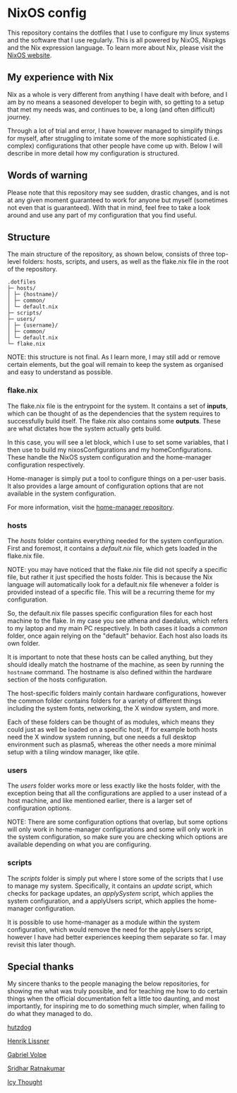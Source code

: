 # NixOS config

This repository contains the dotfiles that I use to configure my linux systems and the software that I use regularly. This is all powered by NixOS, Nixpkgs and the Nix expression language. To learn more about Nix, please visit the [NixOS website](https://nixos.org/).

## My experience with Nix

Nix as a whole is very different from anything I have dealt with before, and I am by no means a seasoned developer to begin with, so getting to a setup that met my needs was, and continues to be, a long (and often difficult) journey.

Through a lot of trial and error, I have however managed to simplify things for myself, after struggling to imitate some of the more sophisticated (i.e. complex) configurations that other people have come up with. Below I will describe in more detail how my configuration is structured.

## Words of warning

Please note that this repository may see sudden, drastic changes, and is not at any given moment guaranteed to work for anyone but myself (sometimes not even that is guaranteed). With that in mind, feel free to take a look around and use any part of my configuration that you find useful.

## Structure

The main structure of the repository, as shown below, consists of three top-level folders: hosts, scripts, and users, as well as the flake.nix file in the root of the repository. 

```
.dotfiles
├─ hosts/
│ ├─ {hostname}/
│ ├─ common/
│ └─ default.nix
├─ scripts/
├─ users/
│ ├─ {username}/
│ ├─ common/
│ └─ default.nix
└─ flake.nix
```

NOTE: this structure is not final. As I learn more, I may still add or remove certain elements, but the goal will remain to keep the system as organised and easy to understand as possible.

### flake.nix

The flake.nix file is the entrypoint for the system. It contains a set of **inputs**, which can be thought of as the dependencies that the system requires to successfully build itself. The flake.nix also contains some **outputs**. These are what dictates how the system actually gets build.

In this case, you will see a let block, which I use to set some variables, that I then use to build my nixosConfigurations and my homeConfigurations. These handle the NixOS system configuration and the home-manager configuration respectively. 

Home-manager is simply put a tool to configure things on a per-user basis. It also provides a large amount of configuration options that are not available in the system configuration. 

For more information, visit the [home-manager repository](https://github.com/nix-community/home-manager).

### hosts

The *hosts* folder contains everything needed for the system configuration. First and foremost, it contains a *default.nix* file, which gets loaded in the flake.nix file. 

NOTE: you may have noticed that the flake.nix file did not specify a specific file, but rather it just specified the hosts folder. This is because the Nix language will automatically look for a default.nix file whenever a folder is provided instead of a specific file. This will be a recurring theme for my configuration.

So, the default.nix file passes specific configuration files for each host machine to the flake. In my case you see athena and daedalus, which refers to my laptop and my main PC respectively. In both cases it loads a *common* folder, once again relying on the "default" behavior. Each host also loads its own folder.

It is important to note that these hosts can be called anything, but they should ideally match the hostname of the machine, as seen by running the `hostname` command. The hostname is also defined within the hardware section of the hosts configuration.

The host-specific folders mainly contain hardware configurations, however the common folder contains folders for a variety of different things including the system fonts, networking, the X window system, and more.

Each of these folders can be thought of as modules, which means they could just as well be loaded on a specific host, if for example both hosts need the X window system running, but one needs a full desktop environment such as plasma5, whereas the other needs a more minimal setup with a tiling window manager, like qtile.

### users

The *users* folder works more or less exactly like the hosts folder, with the exception being that all the configurations are applied to a user instead of a host machine, and like mentioned earlier, there is a larger set of configuration options.

NOTE: There are some configuration options that overlap, but some options will only work in home-manager configurations and some will only work in the system configuration, so make sure you are checking which options are available depending on what you are configuring.

### scripts

The *scripts* folder is simply put where I store some of the scripts that I use to manage my system.
Specifically, it contains an *update* script, which checks for package updates, an *applySystem* script, which applies the system configuration, and a applyUsers script, which applies the home-manager configuration.

It is possible to use home-manager as a module within the system configuration, which would remove the need for the applyUsers script, however I have had better experiences keeping them separate so far. I may revisit this later though.

## Special thanks

My sincere thanks to the people managing the below repositories, for showing me what was truly possible, and for teaching me how to do certain things when the official documentation felt a little too daunting, and most importantly, for inspiring me to do something much simpler, when failing to do what they managed to do.

[hutzdog](https://man.sr.ht/~hutzdog/dotfiles/)

[Henrik Lissner](https://github.com/hlissner/dotfiles)

[Gabriel Volpe](https://github.com/gvolpe/nix-config)

[Sridhar Ratnakumar](https://github.com/srid/nixos-config)

[Icy Thought](https://github.com/Icy-Thought/Snowflake)